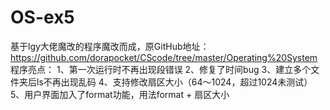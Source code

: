 # OS-ex5
基于lgy大佬魔改的程序魔改而成，原GitHub地址：https://github.com/dorapocket/CScode/tree/master/Operating%20System
程序亮点：
1、第一次运行时不再出现段错误
2、修复了时间bug
3、建立多个文件夹后ls不再出现乱码
4、支持修改扇区大小（64～1024，超过1024未测试）
5、用户界面加入了format功能，用法format + 扇区大小